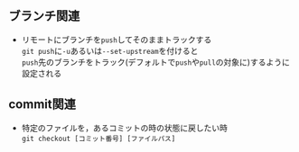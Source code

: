 ## ブランチ関連 

* リモートにブランチを```push```してそのままトラックする  
```git push```に```-u```あるいは```--set-upstream```を付けると  
```push```先のブランチをトラック(デフォルトで```push```や```pull```の対象に)するように設定される



## commit関連

* 特定のファイルを，あるコミットの時の状態に戻したい時  
```git checkout [コミット番号] [ファイルパス]```